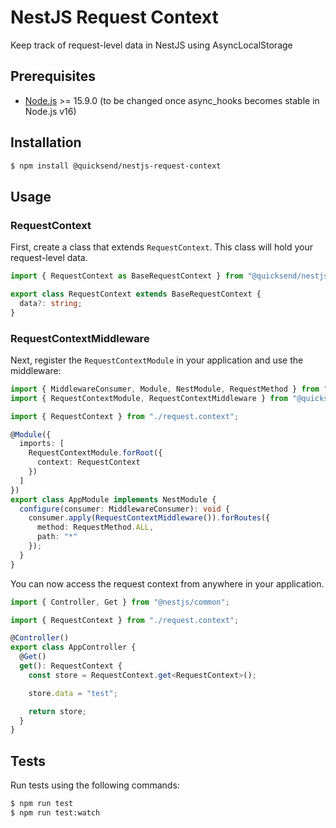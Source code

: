 # NestJS Request Context

Keep track of request-level data in NestJS using AsyncLocalStorage

## Prerequisites
 - [Node.js](https://nodejs.org/en/) >= 15.9.0 (to be changed once async_hooks becomes stable in Node.js v16)

## Installation

```bash
$ npm install @quicksend/nestjs-request-context
```

## Usage

### RequestContext

First, create a class that extends `RequestContext`. This class will hold your request-level data.

```ts
import { RequestContext as BaseRequestContext } from "@quicksend/nestjs-request-context";

export class RequestContext extends BaseRequestContext {
  data?: string;
}
```

### RequestContextMiddleware

Next, register the `RequestContextModule` in your application and use the middleware:

```ts
import { MiddlewareConsumer, Module, NestModule, RequestMethod } from "@nestjs/common";
import { RequestContextModule, RequestContextMiddleware } from "@quicksend/nestjs-request-context";

import { RequestContext } from "./request.context";

@Module({
  imports: [
    RequestContextModule.forRoot({
      context: RequestContext
    })
  ]
})
export class AppModule implements NestModule {
  configure(consumer: MiddlewareConsumer): void {
    consumer.apply(RequestContextMiddleware()).forRoutes({
      method: RequestMethod.ALL,
      path: "*"
    });
  }
}
```

You can now access the request context from anywhere in your application.

```ts
import { Controller, Get } from "@nestjs/common";

import { RequestContext } from "./request.context";

@Controller()
export class AppController {
  @Get()
  get(): RequestContext {
    const store = RequestContext.get<RequestContext>();

    store.data = "test";

    return store;
  }
}
```

## Tests

Run tests using the following commands:
```bash
$ npm run test
$ npm run test:watch
```

